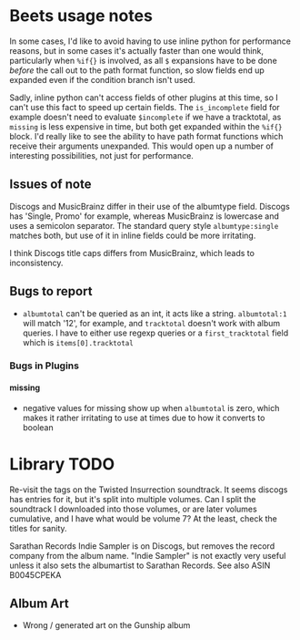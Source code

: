 # Beets usage notes

In some cases, I'd like to avoid having to use inline python for performance
reasons, but in some cases it's actually faster than one would think,
particularly when `%if{}` is involved, as all `$` expansions have to be done
*before* the call out to the path format function, so slow fields end up
expanded even if the condition branch isn't used.

Sadly, inline python can't access fields of other plugins at this time, so
I can't use this fact to speed up certain fields. The `is_incomplete` field
for example doesn't need to evaluate `$incomplete` if we have a tracktotal, as
`missing` is less expensive in time, but both get expanded within the `%if{}`
block. I'd really like to see the ability to have path format functions which
receive their arguments unexpanded. This would open up a number of interesting
possibilities, not just for performance.

## Issues of note

Discogs and MusicBrainz differ in their use of the albumtype field. Discogs
has 'Single, Promo' for example, whereas MusicBrainz is lowercase and uses
a semicolon separator. The standard query style `albumtype:single` matches
both, but use of it in inline fields could be more irritating.

I think Discogs title caps differs from MusicBrainz, which leads to
inconsistency.

## Bugs to report

- `albumtotal` can't be queried as an int, it acts like a string. `albumtotal:1`
  will match '12', for example, and `tracktotal` doesn't work with album
  queries. I have to either use regexp queries or a `first_tracktotal` field
  which is `items[0].tracktotal`

### Bugs in Plugins

#### missing

- negative values for missing show up when `albumtotal` is zero, which makes it
  rather irritating to use at times due to how it converts to boolean

# Library TODO

Re-visit the tags on the Twisted Insurrection soundtrack. It seems discogs has
entries for it, but it's split into multiple volumes. Can I split the
soundtrack I downloaded into those volumes, or are later volumes cumulative,
and I have what would be volume 7? At the least, check the titles for sanity.

Sarathan Records Indie Sampler is on Discogs, but removes the record company
from the album name. "Indie Sampler" is not exactly very useful unless it also
sets the albumartist to Sarathan Records. See also ASIN B0045CPEKA

## Album Art

- Wrong / generated art on the Gunship album
